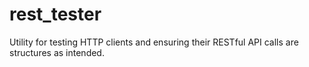 # rest_tester
Utility for testing HTTP clients and ensuring their RESTful API calls are structures as intended. 
